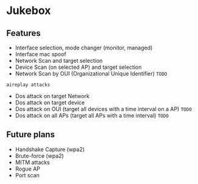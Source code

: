 # Jukebox
## Features
- Interface selection, mode changer (monitor, managed)
- Interface mac spoof
- Network Scan and target selection
- Device Scan (on selected AP) and target selection 
- Network Scan by OUI (Organizational Unique Identifier) `TODO`

`aireplay attacks`
- Dos attack on target Network
- Dos attack on target device 
- Dos attack on OUI (target all devices with a time interval on a AP) `TODO`
- Dos attack on all APs (target all APs with a time interval) `TODO`

## Future plans
- Handshake Capture (wpa2)
- Brute-force (wpa2)
- MITM attacks
- Rogue AP
- Port scan
